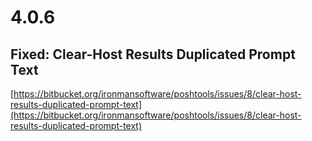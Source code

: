 # 4.0.6

## Fixed: Clear-Host Results Duplicated Prompt Text 

[https://bitbucket.org/ironmansoftware/poshtools/issues/8/clear-host-results-duplicated-prompt-text](https://bitbucket.org/ironmansoftware/poshtools/issues/8/clear-host-results-duplicated-prompt-text)


